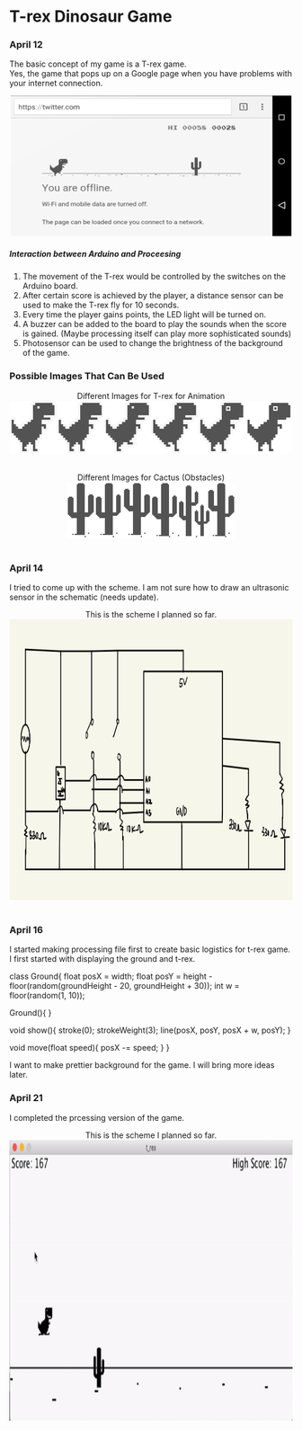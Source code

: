 # T-rex Dinosaur Game

### April 12
The basic concept of my game is a T-rex game. <br>
Yes, the game that pops up on a Google page when you have problems with your internet connection. <br>

<p align="center">
  <img src="model.png" width="500" height="250"><br>
</p>

##### Interaction between Arduino and Proceesing

1. The movement of the T-rex would be controlled by the switches on the Arduino board.
2. After certain score is achieved by the player, a distance sensor can be used to make the T-rex fly for 10 seconds.
3. Every time the player gains points, the LED light will be turned on.
4. A buzzer can be added to the board to play the sounds when the score is gained. (Maybe processing itself can play more sophisticated sounds)
5. Photosensor can be used to change the brightness of the background of the game.

### Possible Images That Can Be Used

<p align="center">
  Different Images for T-rex for Animation<br>
  <img src="t-rex.png" width="528" height="94"><br><br>
</p>

<p align="center">
  Different Images for Cactus (Obstacles)<br>
  <img src="cactus.png" width="300" height="100"><br><br>
</p>

### April 14
I tried to come up with the scheme. I am not sure how to draw an ultrasonic sensor in the schematic (needs update). 
<p align="center">
  This is the scheme I planned so far.<br>
  <img src="scheme1.jpg" width="600" height="500"><br><br>
</p>

### April 16
I started making processing file first to create basic logistics for t-rex game.
I first started with displaying the ground and t-rex.

class Ground{
  float posX = width;
  float posY = height - floor(random(groundHeight - 20, groundHeight + 30));
  int w = floor(random(1, 10));
  
  Ground(){
  }
  
  void show(){
    stroke(0);
    strokeWeight(3);
    line(posX, posY, posX + w, posY);
  }
  
  void move(float speed){
    posX -= speed;
  }
}

I want to make prettier background for the game. I will bring more ideas later.

### April 21
I completed the prcessing version of the game.
<p align="center">
  This is the scheme I planned so far.<br>
  <img src="vid.gif" width="600" height="500"><br><br>
</p>
